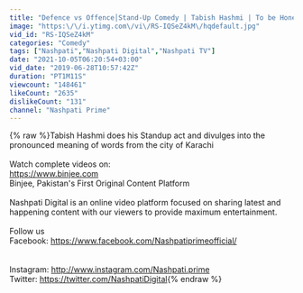 ```yaml
---
title: "Defence vs Offence│Stand-Up Comedy | Tabish Hashmi | To be Honest | Nashpati"
image: "https:\/\/i.ytimg.com\/vi\/RS-IQSeZ4kM\/hqdefault.jpg"
vid_id: "RS-IQSeZ4kM"
categories: "Comedy"
tags: ["Nashpati","Nashpati Digital","Nashpati TV"]
date: "2021-10-05T06:20:54+03:00"
vid_date: "2019-06-28T10:57:42Z"
duration: "PT1M11S"
viewcount: "148461"
likeCount: "2635"
dislikeCount: "131"
channel: "Nashpati Prime"
---
```

{% raw %}Tabish Hashmi does his Standup act and divulges into the pronounced meaning of words from the city of Karachi <br /><br />Watch complete videos on:<br /><a rel="nofollow" target="blank" href="https://www.binjee.com">https://www.binjee.com</a><br />Binjee, Pakistan's First Original Content Platform<br /><br />Nashpati Digital is an online video platform focused on sharing latest and happening content with our viewers to provide maximum entertainment.<br /><br />Follow us <br />Facebook: <a rel="nofollow" target="blank" href="https://www.facebook.com/Nashpatiprimeofficial/">https://www.facebook.com/Nashpatiprimeofficial/</a><br /><br /><br />Instagram: <a rel="nofollow" target="blank" href="http://www.instagram.com/Nashpati.prime">http://www.instagram.com/Nashpati.prime</a><br />Twitter: <a rel="nofollow" target="blank" href="https://twitter.com/NashpatiDigital">https://twitter.com/NashpatiDigital</a>{% endraw %}
